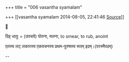 +++
title = "006 vasantha syamalam"

+++
[[vasantha syamalam	2014-08-05, 22:41:46 [Source](https://groups.google.com/g/samskrita/c/ryNoLCKecys)]]





दिह् धातुः = (उपचये) पोतना, मलना, to smear, to rub, anoint  

एतस्य लट् लकारस्य एकवचनस्य प्रथम-पुरुषस्य रूपम् इदम्।(परस्मैपदम्)

--  
  

